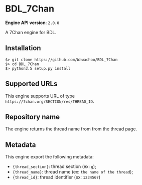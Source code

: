 # BDL_7Chan
**Engine API version**: `2.0.0`

A 7Chan engine for BDL.


## Installation
```shell
$> git clone https://github.com/Wawachoo/BDL_7Chan
$> cd BDL_7Chan
$> python3.5 setup.py install
```


## Supported URLs
This engine supports URL of type `https://7chan.org/SECTION/res/THREAD_ID`.


## Repository name
The engine returns the thread name from from the thread page.


## Metadata
This engine export the following metadata:
* `{thread_section}`: thread section (ex: `g`);
* `{thread_name}`: thread name (ex: `the name of the thread`);
* `{thread_id}`: thread identifier (ex: `1234567`)
